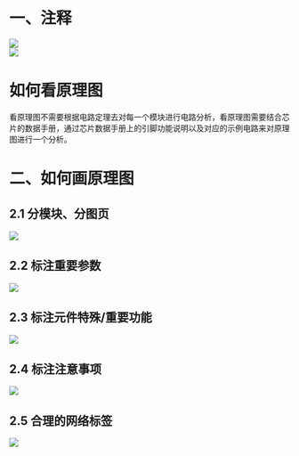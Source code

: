 # 一、注释

<div><img src="https://cdn.jsdelivr.net/gh/lcekold/blogimage@main/Network/Snipaste_2024-11-13_12-50-26.png"></div>

<div><img src="https://cdn.jsdelivr.net/gh/lcekold/blogimage@main/Network/Snipaste_2024-11-13_12-52-22.png"></div>

# 如何看原理图

看原理图不需要根据电路定理去对每一个模块进行电路分析，看原理图需要结合芯片的数据手册，通过芯片数据手册上的引脚功能说明以及对应的示例电路来对原理图进行一个分析。

# 二、如何画原理图

## 2.1 分模块、分图页
<div><img src="https://cdn.jsdelivr.net/gh/lcekold/blogimage@main/Network/Snipaste_2024-11-13_13-20-15.png"></div>

## 2.2 标注重要参数

<div><img src="https://cdn.jsdelivr.net/gh/lcekold/blogimage@main/Network/Snipaste_2024-11-13_13-23-23.png"></div>

## 2.3 标注元件特殊/重要功能

<div><img src="https://cdn.jsdelivr.net/gh/lcekold/blogimage@main/Network/Snipaste_2024-11-13_13-24-17.png"></div>

## 2.4 标注注意事项

<div><img src="https://cdn.jsdelivr.net/gh/lcekold/blogimage@main/Network/Snipaste_2024-11-13_13-27-46.png"></div>

## 2.5 合理的网络标签

<div><img src="https://cdn.jsdelivr.net/gh/lcekold/blogimage@main/Network/Snipaste_2024-11-13_13-28-30.png"></div>

